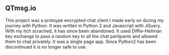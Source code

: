 ## QTmsg.io

This project was a protoype encrypted chat client I made early on during my journey with Python. It was written in Python 2 and Javascript with JQuery. With my itch scrached, it has since been abandoned. It used Diffie-Hellman key exchange to pass a random key to all the chat partipants and allowed them to chat privately. It was a single page app. Since Python2 has been discontinued it is no longer safe to use.
